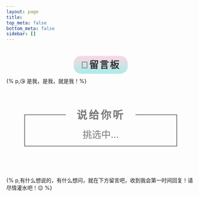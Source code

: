 ```yaml
---
layout: page
title: 
top_meta: false
bottom_meta: false
sidebar: []
---
```


<div style="margin-top:2.5rem;text-align:center">
<span class="milky">💬留言板</span>
</div>
<br/>
{% p,😘 是我，是我，就是我！%}

<div class="poem-wrap">
  <div class="poem-border poem-left"></div>
  <div class="poem-border poem-right"></div>
    <h1>说给你听</h1>
    <p id="poem">挑选中...</p>
    <p id="info">
</div>

{% p,有什么想说的，有什么想问，就在下方留言吧，收到我会第一时间回复！请尽情灌水吧！😉 %}

<script>
    $.get("https://v1.hitokoto.cn?c=i&c=j", function (data, status) {
        if (status == 'success') {
            $('#poem').html(data.hitokoto);
            if (data.from_who != null) {
                $('#info').html(data.from_who + " · " + "《 " + data.from + " 》");
            } else {
                $('#info').html(data.from);
            }
        } else {
            $('#poem').html("获取出错啦");
        }
    });
</script>

<style>
.milky {
    font-family: "Arial Rounded MT Bold", "Helvetica Rounded", Arial, sans-serif;
    font-size: 25px;
    letter-spacing: 0.1em;
    color: #333333;
    font-weight: 700;
    padding: 10px 20px;
    border-radius: 20px;
    background-image: linear-gradient(to top, #a8edea 0%, #fed6e3 100%);
}
.poem-wrap {
    position: relative;
    width: 730px;
    max-width: 80%;
    border: 2px solid #797979;
    border-top: 0;
    text-align: center;
    margin: 80px auto;
}

.poem-wrap h1 {
    position: relative;
    margin-top: -20px;
    display: inline-block;
    letter-spacing: 4px;
    color: #797979;
    border-bottom: none;
}

.poem-wrap p {
    width: 70%;
    margin: auto;
    line-height: 30px;
    color: #797979;
}

.poem-wrap p#poem {
    text-align: center;
    font-size: 25px;
}

.poem-wrap p#info {
    text-align: center;
    font-size: 15px;
    margin: 15px auto;
}

.poem-border {
    position: absolute;
    height: 2px;
    width: 27%;
    background-color: #797979;
}

.poem-right {
    right: 0;
}

.poem-left {
    left: 0;
}

@media (max-width: 685px) {
    .poem-border {
        width: 18%;
    }
}

@media (max-width: 500px) {
    .poem-wrap {
        margin-top: 60px;
        margin-bottom: 20px;
        border-top: 2px solid #797979;
    }

    .poem-wrap h1 {
        margin: 20px 6px;
    }

    .poem-border {
        display: none;
    }
}
</style>